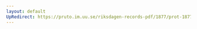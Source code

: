 ```yaml
---
layout: default
UpRedirect: https://pruto.im.uu.se/riksdagen-records-pdf/1877/prot-1877--ak--017/prot-1877--ak--017_011.pdf
---
```

